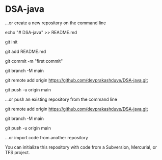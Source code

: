 # DSA-java

…or create a new repository on the command line

echo "# DSA-java" >> README.md

git init

git add README.md

git commit -m "first commit"

git branch -M main

git remote add origin https://github.com/devprakashduve/DSA-java.git

git push -u origin main

…or push an existing repository from the command line

git remote add origin https://github.com/devprakashduve/DSA-java.git

git branch -M main

git push -u origin main

…or import code from another repository

You can initialize this repository with code from a Subversion, Mercurial, or TFS project.

